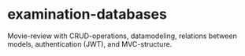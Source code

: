 # examination-databases
Movie-review with CRUD-operations, datamodeling, relations between models, authentication (JWT), and MVC-structure. 
